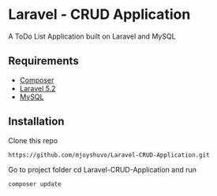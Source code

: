 # Laravel - CRUD Application

A ToDo List Application built on Laravel and MySQL

<h2>Requirements</h2>
<ul>
  <li><a href="https://getcomposer.org/doc/00-intro.md#globally">Composer</a></li>
  <li><a href="https://laravel.com/docs/5.2">Laravel 5.2</a></li>
  <li><a href="https://www.mysql.com/">MySQL</a></li>
</ul>

<h2>Installation</h2>

Clone this repo

`https://github.com/mjoyshuvo/Laravel-CRUD-Application.git`

Go to project folder cd Laravel-CRUD-Application and run

`composer update`
